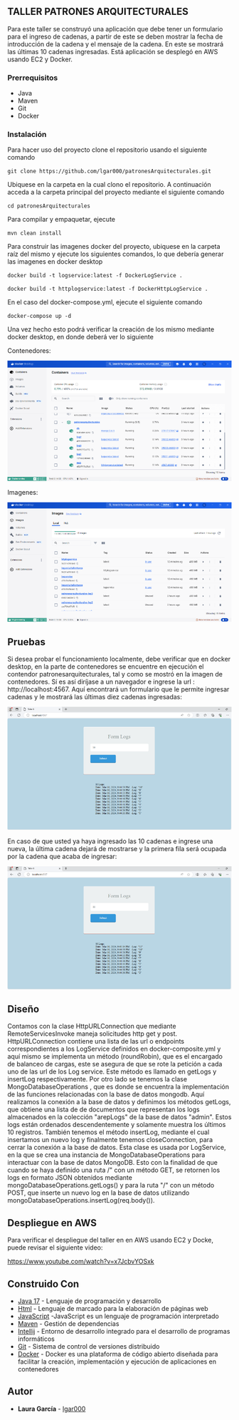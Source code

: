 ## TALLER PATRONES ARQUITECTURALES

Para este taller se construyó una aplicación que debe tener un formulario para el ingreso de cadenas, a partir de este se deben mostrar la fecha de introducción de la cadena y el mensaje de la cadena. En este se mostrará las últimas 10 cadenas ingresadas. Está aplicación se desplegó en AWS usando EC2 y Docker.

### Prerrequisitos

- Java
- Maven
- Git
- Docker

### Instalación

Para hacer uso del proyecto clone el repositorio usando el siguiente comando

```
git clone https://github.com/lgar000/patronesArquitecturales.git
```

Ubiquese en la carpeta en la cual clono el repositorio. A continuación
acceda a la carpeta principal del proyecto mediante el siguiente comando

```
cd patronesArquitecturales
```

Para compilar y empaquetar, ejecute

```
mvn clean install
```

Para construir las imagenes docker del proyecto, ubiquese en la carpeta raíz del mismo y ejecute los siguientes comandos, lo que debería generar las imagenes en docker desktop

```
docker build -t logservice:latest -f DockerLogService .
```

```
docker build -t httplogservice:latest -f DockerHttpLogService .
```

En el caso del docker-compose.yml, ejecute el siguiente comando

```
docker-compose up -d
```

Una vez hecho esto podrá verificar la creación de los mismo mediante docker desktop, en donde deberá ver lo siguiente

Contenedores:

![contenedores](https://github.com/lgar000/patronesArquitecturales/blob/main/Imagenes/contenedores.png)

Imagenes:

![imagenes](https://github.com/lgar000/patronesArquitecturales/blob/main/Imagenes/imagenes.png)

## Pruebas

Si desea probar el funcionamiento localmente, debe verificar que en docker desktop, en la parte de contenedores se encuentre en ejecución el contendor patronesarquitecturales, tal y como se mostró en la imagen de contenedores. Sí es así diríjase a un navegador e ingrese la url : http://localhost:4567. Aquí encontrará un formulario que le permite ingresar cadenas y le mostrará las últimas diez cadenas ingresadas:

![imagenes](https://github.com/lgar000/patronesArquitecturales/blob/main/Imagenes/pruebaLocal1.png)

En caso de que usted ya haya ingresado las 10 cadenas e ingrese una nueva, la última cadena dejará de mostrarse y la primera fila será ocupada por la cadena que acaba de ingresar:

![imagenes](https://github.com/lgar000/patronesArquitecturales/blob/main/Imagenes/pruebaLocal2.png)

## Diseño

Contamos con la clase HttpURLConnection que mediante RemoteServicesInvoke maneja solicitudes http get y post. HttpURLConnection contiene una lista de las url o endpoints correspondientes a los LogService definidos en docker-composite.yml y aquí mismo se implementa un método (roundRobin), que es el encargado de balanceo de cargas, este se asegura de que se rote la petición a cada uno de las url de los Log service. Este método es llamado en getLogs y insertLog respectivamente.
Por otro lado se tenemos la clase MongoDatabaseOperations
, que es donde se encuentra la implementación de las funciones relacionadas con la base de datos mongodb. Aquí realizamos la conexión a la base de datos y definimos los métodos getLogs, que obtiene una lista de de documentos que representan los logs almacenados en la colección "arepLogs" de la base de datos "admin". Estos logs están ordenados  descendentemente y solamente muestra los últimos 10 registros. También tenemos el método insertLog, mediante el cual insertamos un nuevo log y finalmente tenemos closeConnection, para cerrar la conexión a la base de datos. Esta clase es usada por LogService, en la que se crea una instancia de MongoDatabaseOperations para interactuar con la base de datos MongoDB.  Esto con la finalidad de que cuando se haya definido una ruta  /" con un método GET, se retornen los logs en formato JSON obtenidos mediante mongoDatabaseOperations.getLogs() y para la ruta "/" con un método POST, que inserte un nuevo log en la base de datos utilizando mongoDatabaseOperations.insertLog(req.body()).

## Despliegue en AWS

Para verificar el despliegue del taller en en AWS usando EC2 y Docke, puede revisar el siguiente video:

https://www.youtube.com/watch?v=x7JcbvYOSxk

## Construido Con

* [Java 17](https://www.oracle.com/java/technologies/javase/jdk17-archive-downloads.html) - Lenguaje de programación y desarrollo
* [Html](https://developer.mozilla.org/es/docs/Web/HTML) - Lenguaje de marcado para la elaboración de páginas web
* [JavaScript](https://developer.mozilla.org/es/docs/Web/CSS) -JavaScript es un lenguaje de programación interpretado
* [Maven](https://maven.apache.org/) - Gestión de dependencias
* [Intellij](https://www.jetbrains.com/es-es/idea/) - Entorno de desarrollo integrado para el desarrollo de programas informáticos
* [Git](https://rometools.github.io/rome/) - Sistema de control de versiones distribuido
* [Docker](https://www.docker.com/) - Docker es una plataforma de código abierto diseñada para facilitar la creación, implementación y ejecución de aplicaciones en contenedores

## Autor

* **Laura García** - [lgar000](https://github.com/lgar000)

